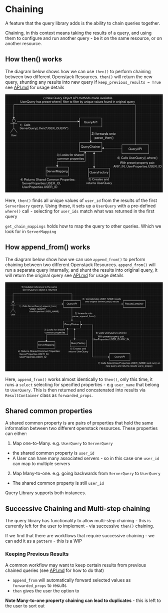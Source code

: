 # Chaining

A feature that the query library adds is the ability to chain queries together.

Chaining, in this context means taking the results of a query, and using them to configure and run another query
    - be it on the same resource, or on another resource.

## How then() works

The diagram below shows how we can use `then()` to perform chaining between two different Openstack Resources.
`then()` will return the new query, shunting any results into new query if `keep_previous_results = True`
see [API.md](user_docs/API.md) for usage details

![Diagram showing how then() works when going from ServerQuery to UserQuery](./imgs/then-workflow.png)

Here, `then()` finds all unique values of `user_id` from the results of the first `ServerQuery` query.
Using these, it sets up a `UserQuery` with a pre-defined `where()` call - selecting for `user_ids` match
what was returned in the first query

`get_chain_mappings` holds how to map the query to other queries. Which we look for in `ServerMapping`

## How append_from() works

The diagram below show how we can use `append_from()` to perform chaining between two different Openstack Resources.
`append_from()` will run a separate query internally, and shunt the results into original query, it will return the original query
see [API.md](user_docs/API.md) for usage details

![Diagram showing how append_from() works when going from ServerQuery to UserQuery](./imgs/append-from-workflow.png)

Here, `append_from()` works almost identically to `then()`, only this time, it runs a `select` selecting for specified
properties - e.g `user_name` that belong to `UserQuery`. This is then returned and concatenated into results via
`ResultContainer` class as `forwarded_props`.

## Shared common properties

A shared common property is are pairs of properties that hold the same information between two different openstack
resources. These properties can either:
1. Map one-to-Many. e.g. `UserQuery` to `ServerQuery`
- the shared common property is `user_id`
- A User can have many associated servers - so in this case one `user_id` can map to multiple servers


2. Map Many-to-one. e.g. going backwards from `ServerQuery` to `UserQuery`
- The shared common property is still `user_id`

Query Library supports both instances.


## Successive Chaining and Multi-step chaining
The query library has functionality to allow multi-step chaining - this is currently left for the user to implement
    - via successive `then()` chaining.

If we find that there are workflows that require successive chaining - we can add it as a `pattern` - this is a WIP


### Keeping Previous Results

A common workflow may want to keep certain results from previous chained queries (see [API.md](user_docs/API.md) for how to do that)

- `append_from` will automatically forward selected values as `forwarded_props` to results
- `then` gives the user the option to

**Note Many-to-one property chaining can lead to duplicates** - this is left to the user to sort out
